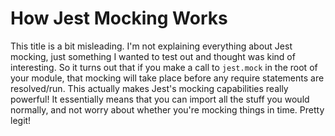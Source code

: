 # How Jest Mocking Works

This title is a bit misleading. I'm not explaining everything about Jest mocking, just something I wanted to test out
and thought was kind of interesting. So it turns out that if you make a call to `jest.mock` in the root of your module,
that mocking will take place before any require statements are resolved/run. This actually makes Jest's mocking
capabilities really powerful! It essentially means that you can import all the stuff you would normally, and not worry
about whether you're mocking things in time. Pretty legit!
